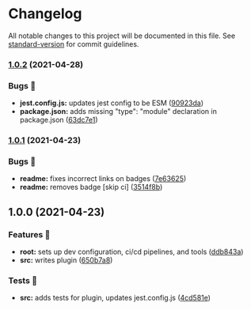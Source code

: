 # Changelog

All notable changes to this project will be documented in this file. See [standard-version](https://github.com/conventional-changelog/standard-version) for commit guidelines.

### [1.0.2](https://github.com/rockchalkwushock/rehype-code-titles/compare/v1.0.1...v1.0.2) (2021-04-28)

### Bugs 🐛

- **jest.config.js:** updates jest config to be ESM ([90923da](https://github.com/rockchalkwushock/rehype-code-titles/commit/90923dadfc7660e60a88654ff81582e06200fb01))
- **package.json:** adds missing "type": "module" declaration in package.json ([63dc7e1](https://github.com/rockchalkwushock/rehype-code-titles/commit/63dc7e19941c08540bff835f6686c55ab3ec5867))

### [1.0.1](https://github.com/rockchalkwushock/rehype-code-titles/compare/v1.0.0...v1.0.1) (2021-04-23)

### Bugs 🐛

- **readme:** fixes incorrect links on badges ([7e63625](https://github.com/rockchalkwushock/rehype-code-titles/commit/7e63625be73ad9343e3a3afab1e1b06abb8fc2f0))
- **readme:** removes badge [skip ci] ([3514f8b](https://github.com/rockchalkwushock/rehype-code-titles/commit/3514f8bf7d3c29d901a203a428fc084dbca906d0))

## 1.0.0 (2021-04-23)

### Features 🎉

- **root:** sets up dev configuration, ci/cd pipelines, and tools ([ddb843a](https://github.com/rockchalkwushock/rehype-code-titles/commit/ddb843a090b02056bae89314268762372045ca34))
- **src:** writes plugin ([650b7a8](https://github.com/rockchalkwushock/rehype-code-titles/commit/650b7a829ee1651ca42228b750092aa60ee9093e))

### Tests 🧪

- **src:** adds tests for plugin, updates jest.config.js ([4cd581e](https://github.com/rockchalkwushock/rehype-code-titles/commit/4cd581e57b86ab3d2da747cb72f7ec8d6043ae6b))
